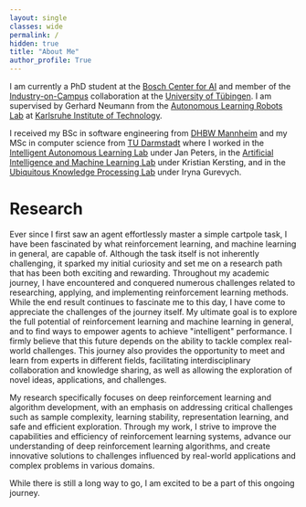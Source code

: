 ```yaml
---
layout: single
classes: wide
permalink: /
hidden: true 
title: "About Me"
author_profile: True
---
```


I am currently a PhD student at the [Bosch Center for AI](https://www.bosch-ai.com/) and member of the [Industry-on-Campus](https://uni-tuebingen.de/en/excellence-strategy/research/industry-on-campus/) collaboration at the [University of Tübingen](https://tuebingen.ai/). 
I am supervised by Gerhard Neumann from the [Autonomous Learning Robots Lab](https://alr.anthropomatik.kit.edu/) at [Karlsruhe Institute of Technology](https://www.kit.edu/english/). 

I received my BSc in software engineering from [DHBW Mannheim]() and my MSc in computer science from [TU Darmstadt](https://www.informatik.tu-darmstadt.de/fb20/index.en.jsp) where I worked in the [Intelligent Autonomous Learning Lab](https://www.ias.informatik.tu-darmstadt.de/) under Jan Peters, in the [Artificial Intelligence and Machine Learning Lab](https://ml-research.github.io/) under Kristian Kersting, and in the [Ubiquitous Knowledge Processing Lab](https://www.informatik.tu-darmstadt.de/ukp/ukp_home/index.en.jsp) under Iryna Gurevych.

# Research

Ever since I first saw an agent effortlessly master a simple cartpole task, I have been fascinated by what reinforcement learning, and machine learning in general, are capable of. 
Although the task itself is not inherently challenging, it sparked my initial curiosity and set me on a research path that has been both exciting and rewarding.
Throughout my academic journey, I have encountered and conquered numerous challenges related to researching, applying, and implementing reinforcement learning methods. 
While the end result continues to fascinate me to this day, I have come to appreciate the challenges of the journey itself. 
My ultimate goal is to explore the full potential of reinforcement learning and machine learning in general, and to find ways to empower agents to achieve "intelligent" performance.
I firmly believe that this future depends on the ability to tackle complex real-world challenges.
This journey also provides the opportunity to meet and learn from experts in different fields, facilitating interdisciplinary collaboration and knowledge sharing, as well as allowing the exploration of novel ideas, applications, and challenges.

My research specifically focuses on deep reinforcement learning and algorithm development, with an emphasis on addressing critical challenges such as sample complexity, learning stability, representation learning, and safe and efficient exploration. 
Through my work, I strive to improve the capabilities and efficiency of reinforcement learning systems, advance our understanding of deep reinforcement learning algorithms, and create innovative solutions to challenges influenced by real-world applications and complex problems in various domains.

While there is still a long way to go, I am excited to be a part of this ongoing journey.


<!-- Recent Posts -->
<!-- {% include feature_row %} -->

